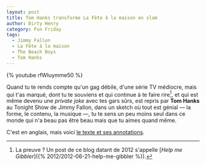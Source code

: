 ```yaml
---
layout: post
title: Tom Hanks transforme La Fête à la maison en slam
author: Dirty Henry
category: Fun Friday
tags:
  - Jimmy Fallon
  - La Fête à la maison
  - The Beach Boys
  - Tom Hanks
---
```


{% youtube rfWIuymme50 %}

Quand tu te rends compte qu'un gag débile, d'une série TV médiocre, mais qui
t'as marqué, dont tu te souviens et qui continue à te faire rire[^1], et qui est
même devenu une _private joke_ avec tes gars sûrs, est repris par **Tom Hanks**
au Tonight Show de Jimmy Fallon, dans un sketch où tout est génial — la forme,
le contenu, la musique —, tu te sens un peu moins seul dans ce monde qui n'a
beau pas être beau mais que tu aimes quand même.

C'est en anglais, mais voici [le texte et ses annotations][1].

[1]: https://genius.com/Tom-hanks-full-house-slam-poetry-annotated

[^1]:
    La preuve ? Un post de ce blog datant de 2012 s'appelle [*Help me
    Gibbler*]({% 2012/2012-06-21-help-me-gibbler %}).
